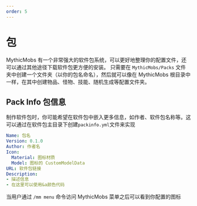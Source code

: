 ```yaml
---
order: 5
---
```

# 包

MythicMobs 有一个非常强大的软件包系统，可以更好地整理你的配置文件，还可以通过其他途径下载软件包更方便的安装。
只需要在 `MythicMobs/Packs` 文件夹中创建一个文件夹（以你的包名命名），然后就可以像在 MythicMobs 根目录中一样，在其中创建物品、怪物、技能、随机生成等配置文件夹。

## Pack Info 包信息
制作软件包时，你可能希望在软件包中嵌入更多信息，如作者、软件包名称等。这可以通过在软件包主目录下创建`packinfo.yml`文件来实现
```yaml
Name: 包名
Version: 0.1.0
Author: 作者名
Icon:
  Material: 图标材质
  Model: 图标的 CustomModelData
URL: 软件包链接
Description:
- 描述信息
- 在这里可以使用&a颜色代码
```
当用户通过 `/mm menu` 命令访问 MythicMobs 菜单之后可以看到你配置的图标